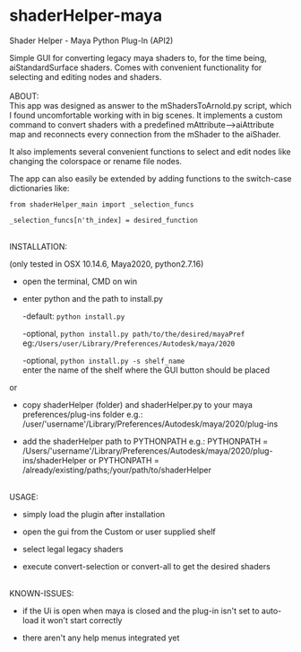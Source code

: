 # shaderHelper-maya
Shader Helper - Maya Python Plug-In (API2)


Simple GUI for converting legacy maya shaders to, for the time being, aiStandardSurface shaders.
Comes with convenient functionality for selecting and editing nodes and shaders.
<br/>
<br/>
ABOUT:<br/>
  This app was designed as answer to the mShadersToArnold.py script, which I found uncomfortable working with in big scenes.
  It implements a custom command to convert shaders with a predefined mAttribute-->aiAttribute map and
  reconnects every connection from the mShader to the aiShader.

  It also implements several convenient functions to select and edit nodes like changing the colorspace or rename file nodes.

  The app can also easily be extended by adding functions to the switch-case dictionaries like:

```
from shaderHelper_main import _selection_funcs

_selection_funcs[n'th_index] = desired_function
```
<br/>
INSTALLATION:

(only tested in OSX 10.14.6, Maya2020, python2.7.16)
  
  - open the terminal, CMD on win
  
  - enter python and the path to install.py
  
    -default: `python install.py`
  
  
    -optional, `python install.py path/to/the/desired/mayaPref`   eg:`/Users/user/Library/Preferences/Autodesk/maya/2020`
    
    
    -optional, `python install.py -s shelf_name`   
    enter the name of the shelf where the GUI button should be placed
  
  or
  - copy shaderHelper (folder) and shaderHelper.py to your maya preferences/plug-ins folder
    e.g.: /user/'username'/Library/Preferences/Autodesk/maya/2020/plug-ins
  
  - add the shaderHelper path to PYTHONPATH
    e.g.: PYTHONPATH = /Users/'username'/Library/Preferences/Autodesk/maya/2020/plug-ins/shaderHelper
       or PYTHONPATH = /already/existing/paths;/your/path/to/shaderHelper

   
<br/>
USAGE:

  - simply load the plugin after installation
  
  - open the gui from the Custom or user supplied shelf
  
  - select legal legacy shaders
  
  - execute convert-selection or convert-all to get the desired shaders
  
  
 <br/>
KNOWN-ISSUES:

  - if the Ui is open when maya is closed and the plug-in isn't set to auto-load it won't start correctly
  
  - there aren't any help menus integrated yet
  
 
